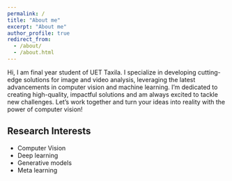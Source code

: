 ```yaml
---
permalink: /
title: "About me"
excerpt: "About me"
author_profile: true
redirect_from: 
  - /about/
  - /about.html
---
```


Hi, I am final year student of UET Taxila. I specialize in developing cutting-edge solutions for image and video analysis, leveraging the latest advancements in computer vision and machine learning. I’m dedicated to creating high-quality, impactful solutions and am always excited to tackle new challenges. Let’s work together and turn your ideas into reality with the power of computer vision!


## Research Interests
- Computer Vision
- Deep learning
- Generative models
- Meta learning







































